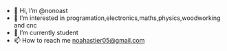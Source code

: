 - 👋 Hi, I’m @nonoast
- 👀 I’m interested in programation,electronics,maths,physics,woodworking and cnc
- 🌱 I’m currently student
- 📫 How to reach me noahastier05@gmail.com

<!---
nonoast/nonoast is a ✨ special ✨ repository because its `README.md` (this file) appears on your GitHub profile.
You can click the Preview link to take a look at your changes.
--->
